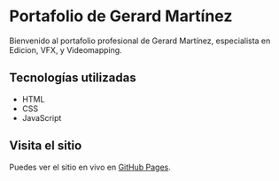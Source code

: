 # Portafolio de Gerard Martínez

Bienvenido al portafolio profesional de Gerard Martínez, especialista en Edicion, VFX, y Videomapping.

## Tecnologías utilizadas
- HTML
- CSS
- JavaScript

## Visita el sitio
Puedes ver el sitio en vivo en [GitHub Pages](https://[tu-usuario].github.io/gerard-martinez-portafolio/).
